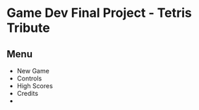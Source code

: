# Game Dev Final Project - Tetris Tribute

## Menu

* New Game
* Controls
* High Scores
* Credits
* 